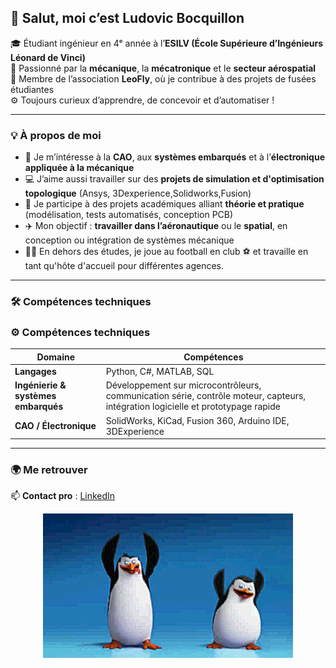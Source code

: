 ## 💫 Salut, moi c’est **Ludovic Bocquillon**

🎓 Étudiant ingénieur en 4ᵉ année à l’**ESILV (École Supérieure d’Ingénieurs Léonard de Vinci)**  
🚀 Passionné par la **mécanique**, la **mécatronique** et le **secteur aérospatial**  
🧠 Membre de l’association **LeoFly**, où je contribue à des projets de fusées étudiantes  
⚙️ Toujours curieux d’apprendre, de concevoir et d’automatiser !

---

### 💡 À propos de moi

- 🔧 Je m’intéresse à la **CAO**, aux **systèmes embarqués** et à l’**électronique appliquée à la mécanique**
- 💻 J’aime aussi travailler sur des **projets de simulation et d'optimisation topologique** (Ansys, 3Dexperience,Solidworks,Fusion)
- 🧩 Je participe à des projets académiques alliant **théorie et pratique** (modélisation, tests automatisés, conception PCB)
- ✈️ Mon objectif : **travailler dans l’aéronautique** ou le **spatial**, en conception ou intégration de systèmes mécanique
- 🏃‍♂️ En dehors des études, je joue au football en club ⚽ et travaille en tant qu'hôte d'accueil pour différentes agences.
---

### 🛠️ Compétences techniques

### ⚙️ Compétences techniques

| Domaine | Compétences |
|----------|-------------|
| **Langages** | Python, C#, MATLAB, SQL |
| **Ingénierie & systèmes embarqués** | Développement sur microcontrôleurs, communication série, contrôle moteur, capteurs, intégration logicielle et prototypage rapide |
| **CAO / Électronique** | SolidWorks, KiCad, Fusion 360, Arduino IDE, 3DExperience |

---

### 🌍 Me retrouver

📫 **Contact pro** : [LinkedIn](https://www.linkedin.com/in/ludovic-bocquillon)  



<p align="center">
  <img src="5EjY.gif" alt="GIF de présentation" width="400"/>
</p>

